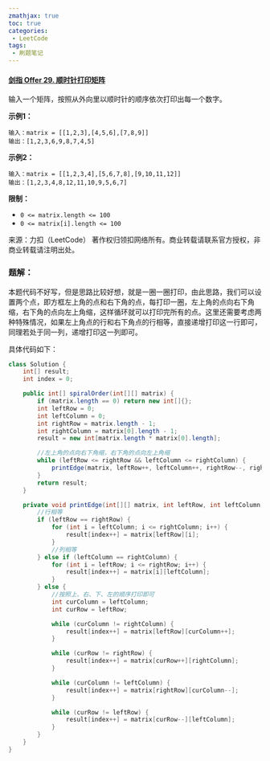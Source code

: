 ```yaml
---
zmathjax: true
toc: true
categories:
 - LeetCode
tags:
 - 刷题笔记
---
```


#### [剑指 Offer 29. 顺时针打印矩阵](https://leetcode-cn.com/problems/shun-shi-zhen-da-yin-ju-zhen-lcof/)

输入一个矩阵，按照从外向里以顺时针的顺序依次打印出每一个数字。

<!--more-->

**示例1：**

```
输入：matrix = [[1,2,3],[4,5,6],[7,8,9]]
输出：[1,2,3,6,9,8,7,4,5]
```

**示例2：**

```
输入：matrix = [[1,2,3,4],[5,6,7,8],[9,10,11,12]]
输出：[1,2,3,4,8,12,11,10,9,5,6,7]
```

**限制：**

- `0 <= matrix.length <= 100`
- `0 <= matrix[i].length <= 100`

来源：力扣（LeetCode）
著作权归领扣网络所有。商业转载请联系官方授权，非商业转载请注明出处。

### 题解：

本题代码不好写，但是思路比较好想，就是一圈一圈打印，由此思路，我们可以设置两个点，即方框左上角的点和右下角的点，每打印一圈，左上角的点向右下角缩，右下角的点向左上角缩，这样循环就可以打印完所有的点。这里还需要考虑两种特殊情况，如果左上角点的行和右下角点的行相等，直接递增打印这一行即可，同理若处于同一列，递增打印这一列即可。

具体代码如下：

```java
class Solution {
    int[] result;
    int index = 0;

    public int[] spiralOrder(int[][] matrix) {
        if (matrix.length == 0) return new int[]{};
        int leftRow = 0;
        int leftColumn = 0;
        int rightRow = matrix.length - 1;
        int rightColumn = matrix[0].length - 1;
        result = new int[matrix.length * matrix[0].length];

        //左上角的点向右下角缩，右下角的点向左上角缩
        while (leftRow <= rightRow && leftColumn <= rightColumn) {
            printEdge(matrix, leftRow++, leftColumn++, rightRow--, rightColumn--);
        }
        return result;
    }

    private void printEdge(int[][] matrix, int leftRow, int leftColumn, int rightRow, int rightColumn) {
        //行相等
        if (leftRow == rightRow) {
            for (int i = leftColumn; i <= rightColumn; i++) {
                result[index++] = matrix[leftRow][i];
            }
            //列相等
        } else if (leftColumn == rightColumn) {
            for (int i = leftRow; i <= rightRow; i++) {
                result[index++] = matrix[i][leftColumn];
            }
        } else {
            //按照上、右、下、左的顺序打印即可
            int curColumn = leftColumn;
            int curRow = leftRow;

            while (curColumn != rightColumn) {
                result[index++] = matrix[leftRow][curColumn++];
            }

            while (curRow != rightRow) {
                result[index++] = matrix[curRow++][rightColumn];
            }

            while (curColumn != leftColumn) {
                result[index++] = matrix[rightRow][curColumn--];
            }

            while (curRow != leftRow) {
                result[index++] = matrix[curRow--][leftColumn];
            }
        }
    }
}
```

